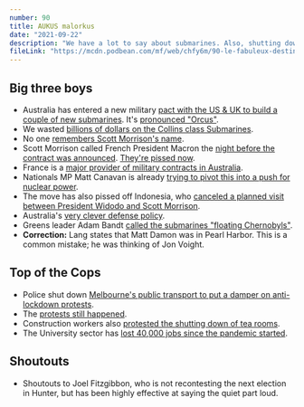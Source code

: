 ```yaml
---
number: 90
title: AUKUS malorkus
date: "2021-09-22"
description: "We have a lot to say about submarines. Also, shutting down public transport to stop a protest: Sensible tactic or bad idea that'll just make things worse? If only I were writing this several days in the future and could see what would happen on Monday and Tuesday."
fileLink: "https://mcdn.podbean.com/mf/web/chfy6m/90-le-fabuleux-destin-dsubmarines-francais-001.mp3"
---
```


## Big three boys

- Australia has entered a new military [pact with the US & UK to build a couple of new submarines](https://www.crikey.com.au/2021/09/17/aukus-another-morrison-masterclass-big-announcements-poor-management-dud-deals/). It's [pronounced "Orcus"](https://en.wikipedia.org/wiki/Orcus).
- We wasted [billions of dollars on the Collins class Submarines](https://www.smh.com.au/national/wa-to-miss-out-on-8-4-billion-as-feds-pick-south-australia-for-submarine-maintenance-20210916-p58s75.html).
- No one [remembers Scott Morrison's name](https://www.youtube.com/watch?v=FYVGtAWDW7I).
- Scott Morrison called French President Macron the [night before the contract was announced](https://www.9news.com.au/national/more-us-troops-to-be-based-in-northern-australia-defence-minister-says/e8eba409-8ab7-497c-8ccf-044e5c2dc0c2). [They're pissed now](https://www.theguardian.com/world/2021/sep/17/france-recalls-ambassadors-to-us-and-australia-after-aukus-pact).
- France is a [major provider of military contracts in Australia](https://en.wikipedia.org/wiki/Thales_Australia).
- Nationals MP Matt Canavan is already [trying to pivot this into a push for nuclear power](https://twitter.com/mattjcan/status/1438675775373275136).
- The move has also pissed off Indonesia, who [canceled a planned visit between President Widodo and Scott Morrison](https://www.youtube.com/watch?v=I5MZoRlqZrE).
- Australia's [very clever defense policy](https://twitter.com/workingdogprod/status/902855541143117825).
- Greens leader Adam Bandt [called the submarines "floating Chernobyls"](https://twitter.com/adambandt/status/1438276985566814209).
- **Correction:** Lang states that Matt Damon was in Pearl Harbor. This is a common mistake; he was thinking of Jon Voight.

## Top of the Cops

- Police shut down [Melbourne's public transport to put a damper on anti-lockdown protests](https://www.abc.net.au/radionational/programs/drive/victoria-police-suspend-melbournes-public-transport-system-ahead/13543720).
- The [protests still happened](https://twitter.com/davidestcourt/status/1439070855418368000).
- Construction workers also [protested the shutting down of tea rooms](https://www.theaustralian.com.au/breaking-news/melbourne-tradies-protest-virus-tea-room-closures-at-construction-sites/news-story/a3bc7d5d1d1e89cf1546ce0544842800).
- The University sector has [lost 40,000 jobs since the pandemic started](https://www.iru.edu.au/news/new-jobkeeper-changes-the-final-twist-of-the-knife-for-universities/).

## Shoutouts

- Shoutouts to Joel Fitzgibbon, who is not recontesting the next election in Hunter, but has been highly effective at saying the quiet part loud.







